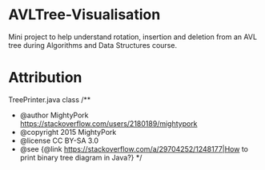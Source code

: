 # AVLTree-Visualisation

  Mini project to help understand rotation, insertion and deletion from an AVL tree during Algorithms and Data Structures course.


# Attribution
 
  TreePrinter.java class
  /**
  * @author MightyPork <https://stackoverflow.com/users/2180189/mightypork>
  * @copyright 2015 MightyPork
  * @license CC BY-SA 3.0
  * @see {@link https://stackoverflow.com/a/29704252/1248177|How to print binary tree diagram in Java?}
  */
